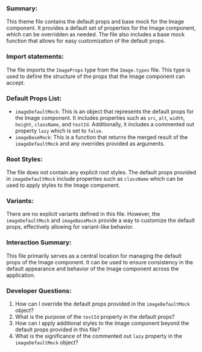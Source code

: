 ### Summary:
This theme file contains the default props and base mock for the Image component. It provides a default set of properties for the Image component, which can be overridden as needed. The file also includes a base mock function that allows for easy customization of the default props.

### Import statements:
The file imports the `ImageProps` type from the `Image.types` file. This type is used to define the structure of the props that the Image component can accept.

### Default Props List:
- `imageDefaultMock`: This is an object that represents the default props for the Image component. It includes properties such as `src`, `alt`, `width`, `height`, `className`, and `testId`. Additionally, it includes a commented out property `lazy` which is set to `false`.
- `imageBaseMock`: This is a function that returns the merged result of the `imageDefaultMock` and any overrides provided as arguments.

### Root Styles:
The file does not contain any explicit root styles. The default props provided in `imageDefaultMock` include properties such as `className` which can be used to apply styles to the Image component.

### Variants:
There are no explicit variants defined in this file. However, the `imageDefaultMock` and `imageBaseMock` provide a way to customize the default props, effectively allowing for variant-like behavior.

### Interaction Summary:
This file primarily serves as a central location for managing the default props of the Image component. It can be used to ensure consistency in the default appearance and behavior of the Image component across the application.

### Developer Questions:
1. How can I override the default props provided in the `imageDefaultMock` object?
2. What is the purpose of the `testId` property in the default props?
3. How can I apply additional styles to the Image component beyond the default props provided in this file?
4. What is the significance of the commented out `lazy` property in the `imageDefaultMock` object?
